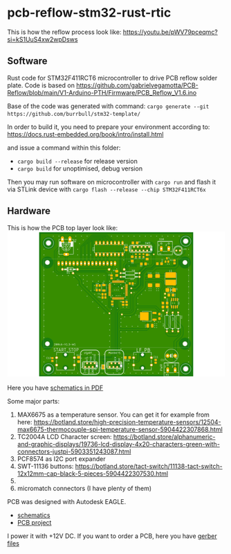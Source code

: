 # pcb-reflow-stm32-rust-rtic
This is how the reflow process look like:
https://youtu.be/pWV79pceqmc?si=kS1UuS4xw2wpDsws

## Software

Rust code for STM32F411RCT6 microcontroller to drive PCB reflow solder plate.
Code is based on https://github.com/gabrielvegamotta/PCB-Reflow/blob/main/V1-Arduino-PTH/Firmware/PCB_Reflow_V1.6.ino

Base of the code was generated with command: 
`cargo generate --git https://github.com/burrbull/stm32-template/`

In order to build it, you need to prepare your environment according to:
https://docs.rust-embedded.org/book/intro/install.html

and issue a command within this folder:
- `cargo build --release` for release version
- `cargo build` for unoptimised, debug version

Then you may run software on microcontroller with `cargo run` and flash it via STLink device with 
`cargo flash --release --chip STM32F411RCT6x`  
## Hardware
This is how the PCB top layer look like:
<img src="./docs/hardware/mainboard_v3_top.png">

Here you have [schematics in PDF](./docs/hardware/mainboard_v3.pdf)

Some major parts:
1. MAX6675 as a temperature sensor. You can get it for example from here:
https://botland.store/high-precision-temperature-sensors/12504-max6675-thermocouple-spi-temperature-sensor-5904422307868.html
2. TC2004A LCD Character screen: https://botland.store/alphanumeric-and-graphic-displays/19736-lcd-display-4x20-characters-green-with-connectors-justpi-5903351243087.html
3. PCF8574 as I2C port expander
4. SWT-11136 buttons: https://botland.store/tact-switch/11138-tact-switch-12x12mm-cap-black-5-pieces-5904422307530.html
5. 
6. micromatch connectors (I have plenty of them)

PCB was designed with Autodesk EAGLE. 
- [schematics](./docs/hardware/mainboard_v3.sch)
- [PCB project](./docs/hardware/mainboard_v3.brd)

I power it with +12V DC.
If you want to order a PCB, here you have [gerber files](./docs/hardware/mainboard_v3_2023-11-27.zip)